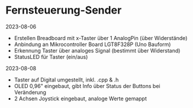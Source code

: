 # Fernsteuerung-Sender

2023-08-06 
- Erstellen Breadboard mit x-Taster über 1 AnalogPin (über Widerstände)
- Anbindung an Mikrocontroller Board LGT8F328P (Uno Bauform)
- Erkennung Taster über analoges Signal (bestimmt über Widerstand)
- StatusLED für Taster (ein/aus)

2023-08-08
- Taster auf Digital umgestellt, inkl. .cpp & .h
- OLED 0,96" eingebaut, gibt Info über Status der Buttons bei Veränderung
- 2 Achsen Joystick eingebaut, analoge Werte gemappt
